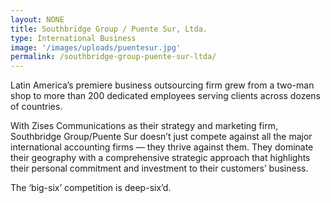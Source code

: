 ```yaml
---
layout: NONE
title: Southbridge Group / Puente Sur, Ltda.
type: International Business
image: '/images/uploads/puentesur.jpg'
permalink: /southbridge-group-puente-sur-ltda/
---
```


Latin America’s premiere business outsourcing firm grew from a two-man shop to more than 200 dedicated employees serving clients across dozens of countries.

With Zises Communications as their strategy and marketing firm, Southbridge Group/Puente Sur doesn’t just compete against all the major international accounting firms — they thrive against them.  They dominate their geography with a comprehensive strategic approach that highlights their personal commitment and investment to their customers’ business.

The ‘big-six’ competition is deep-six’d.
